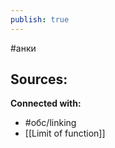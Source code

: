 ```yaml
---
publish: true
---
```

#анки













**Sources:**
- 


**Connected with:**
- #обс/linking 
- [[Limit of function]]

